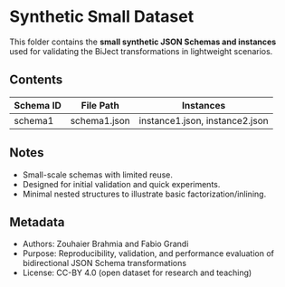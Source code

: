 # Synthetic Small Dataset

This folder contains the **small synthetic JSON Schemas and instances** used for validating
the BiJect transformations in lightweight scenarios.

## Contents

| Schema ID  | File Path      | Instances                       |
|------------|----------------|---------------------------------|
| schema1    | schema1.json   | instance1.json, instance2.json  |

## Notes

- Small-scale schemas with limited reuse.
- Designed for initial validation and quick experiments.
- Minimal nested structures to illustrate basic factorization/inlining.

## Metadata

- Authors: Zouhaier Brahmia and Fabio Grandi
- Purpose: Reproducibility, validation, and performance evaluation of bidirectional JSON Schema transformations
- License: CC-BY 4.0 (open dataset for research and teaching)

